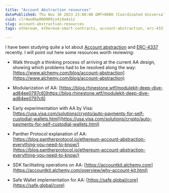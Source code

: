 ```yaml
---
title: "Account Abstraction resources"
datePublished: Thu Nov 30 2023 23:00:00 GMT+0000 (Coordinated Universal Time)
cuid: clr4wo8kp000009jo4jda4x1z
slug: account-abstraction-resources
tags: ethereum, ethereum-smart-contracts, account-abstraction, erc-4337, eip-4337

---
```


I have been studying quite a lot about [Account abstraction](https://ethereum.org/en/roadmap/account-abstraction/) and [ERC-4337](https://www.erc4337.io) recently. I will point out here some resources worth reviewing:

* Walk through a thinking process of arriving at the current AA design, showing which problems had to be resolved along the way: [https://www.alchemy.com/blog/account-abstraction](https://www.alchemy.com/blog/account-abstraction)
    
* Modularization of AA: [https://blog.rhinestone.wtf/modulekit-deep-dive-ad84ee0797c6](https://blog.rhinestone.wtf/modulekit-deep-dive-ad84ee0797c6)
    
* Early experimentation with AA by Visa: [https://usa.visa.com/solutions/crypto/auto-payments-for-self-custodial-wallets.html](https://usa.visa.com/solutions/crypto/auto-payments-for-self-custodial-wallets.html)
    
* Panther Protocol explanation of AA: [https://blog.pantherprotocol.io/ethereum-account-abstraction-everything-you-need-to-know/](https://blog.pantherprotocol.io/ethereum-account-abstraction-everything-you-need-to-know/)
    
* SDK facilitating operations on AA: [https://accountkit.alchemy.com](https://accountkit.alchemy.com/overview/why-account-kit.html)
    
* Safe Wallet implementation for AA: [https://safe.global/core](https://safe.global/core)